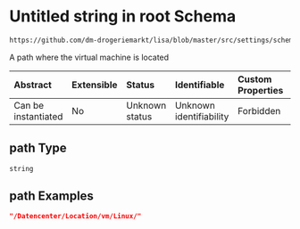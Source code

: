 # Untitled string in root Schema

```txt
https://github.com/dm-drogeriemarkt/lisa/blob/master/src/settings/schema.json#/properties/locations/items/properties/compute_attributes/properties/path
```

A path where the virtual machine is located

| Abstract            | Extensible | Status         | Identifiable            | Custom Properties | Additional Properties | Access Restrictions | Defined In                                                                               |
| :------------------ | :--------- | :------------- | :---------------------- | :---------------- | :-------------------- | :------------------ | :--------------------------------------------------------------------------------------- |
| Can be instantiated | No         | Unknown status | Unknown identifiability | Forbidden         | Allowed               | none                | [settings.schema.json\*](../../src/settings/settings.schema.json "open original schema") |

## path Type

`string`

## path Examples

```json
"/Datencenter/Location/vm/Linux/"
```
